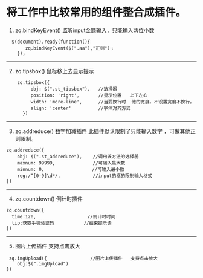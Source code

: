 # 将工作中比较常用的组件整合成插件。

1. zq.bindKeyEvent() 监听input金额输入，只能输入两位小数
```
  $(document).ready(function(){
       zq.bindKeyEvent($(".aa"),"正则")；
    });
```
*****
2. zq.tipsbox() 鼠标移上去显示提示
```
    zq.tipsbox({
         obj: $(".st_tipsbox"),   //选择器
         position: 'right',       //显示位置   上下左右
         width: 'more-line',      //当要换行时  他的宽度。不设置宽度不换行。
         align: 'center'          //字体对齐方式
      })
```
**************
3. zq.addreduce()      数字加减插件    此插件默认限制了只能输入数字 ，可做其他正则限制。       
``` 
zq.addreduce({
    obj: $(".st_addreduce"),    //调用该方法的选择器
    maxnum: 99999,              //可输入最大数
    minnum: 0，                 //可输入最小数
    reg:/^[0-9]\d*/,            //input的框的限制输入格式
})
```
*******
4.  zq.countdown()     倒计时插件
 ```  
 zq.countdown({
   time:120,                   //倒计时时间
   tip:获取手机验证码           //结束提示语     
})
```
*********
5. 图片上传插件   支持点击放大
```
 zq.imgUpload({                //图片上传插件   支持点击放大
	obj:$(".imgUpload")
})
```
